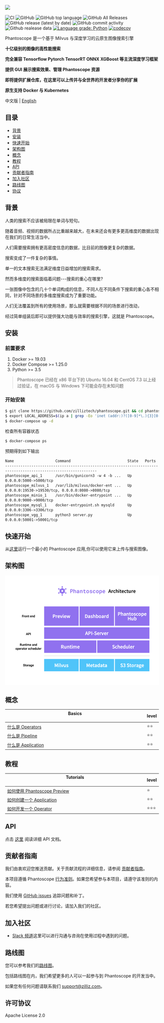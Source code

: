 ![](https://github.com/zilliztech/phantoscope/blob/master/.github/logo.png)

![CI](https://github.com/zilliztech/phantoscope/workflows/CI/badge.svg?branch=master)
![GitHub](https://img.shields.io/github/license/zilliztech/phantoscope)
![GitHub top language](https://img.shields.io/github/languages/top/zilliztech/phantoscope)
![GitHub All Releases](https://img.shields.io/github/downloads/zilliztech/phantoscope/total)
![GitHub release (latest by date)](https://img.shields.io/github/v/release/zilliztech/phantoscope)
![GitHub commit activity](https://img.shields.io/github/commit-activity/w/zilliztech/phantoscope)
![Github realease data](https://img.shields.io/github/release-date/zilliztech/phantoscope)
[![Language grade: Python](https://img.shields.io/lgtm/grade/python/g/zilliztech/phantoscope.svg?logo=lgtm&logoWidth=18)](https://lgtm.com/projects/g/zilliztech/phantoscope/context:python)
[![codecov](https://codecov.io/gh/zilliztech/phantoscope/branch/master/graph/badge.svg)](https://codecov.io/gh/zilliztech/phantoscope)

Phantoscope 是一个基于 Milvus 与深度学习的云原生图像搜索引擎

**十亿级别的图像的高性能搜索**

**完全兼容 Tensorflow Pytorch TensorRT ONNX XGBoost 等主流深度学习框架**

**提供 GUI 展示搜索效果、管理 Phantoscope 资源**

**即将提供扩展仓库，在这里可以上传并与全世界的开发者分享你的扩展**

**原生支持 Docker 与 Kubernetes**

中文版 | [English](README.md)

## 目录

- [背景](#背景)
- [安装](#安装)
- [快速开始](#快速开始)
- [架构图](#架构图)
- [概念](#概念)
- [教程](#教程)
- [API](#API)
- [贡献者指南](#贡献者指南)
- [加入社区](#加入社区)
- [路线图](#路线图)
- [协议](#协议)

## 背景

人类的搜索不应该被局限在单词与短句。

随着音频、视频的数据所占比重越来越大，在未来还会有更多更高维度的数据出现在我们的日常生活当中。

人们需要搜索拥有更高密度信息的数据，比目前的图像更复杂的数据。

搜索变成了一件复杂的事情。

单一的文本搜索无法满足维度日益增加的搜索需求。

然而多维度的搜索面临着问题---搜索的重心在哪里?

一张图像中包含的几十个单词构成的信息，不同人在不同条件下搜索的重心各不相同，针对不同场景的多维度搜索成为了重要功能。

人们无法覆盖到所有的使用场景，那么就需要根据不同的场景进行改动，

经过简单组装后即可以提供强大功能与效率的搜索引擎，这就是 Phantoscope。

## 安装
### 前置要求
1. Docker >= 19.03
2. Docker Compose >= 1.25.0
3. Python >= 3.5
>Phantoscope 已经在 x86 平台下的 Ubuntu 16.04 和 CentOS 7.3 以上经过验证，在 macOS 与 Windows 下可能会存在未知问题

### 开始安装
```bash
$ git clone https://github.com/zilliztech/phantoscope.git && cd phantoscope
$ export LOCAL_ADDRESS=$(ip a | grep -Eo 'inet (addr:)?([0-9]*\.){3}[0-9]*' | grep -Eo '([0-9]*\.){3}[0-9]*' | grep -v '127.0.0.1'| head -n 1)
$ docker-compose up -d
```
检查所有容器状态
``` bash
$ docker-compose ps
``` 

预期得到如下输出
```
Name                   Command                          State   Ports
----------------------------------------------------------------------------------------------------------------
phantoscope_api_1      /usr/bin/gunicorn3 -w 4 -b ...   Up      0.0.0.0:5000->5000/tcp
phantoscope_milvus_1   /var/lib/milvus/docker-ent ...   Up      0.0.0.0:19530->19530/tcp, 0.0.0.0:8080->8080/tcp
phantoscope_minio_1    /usr/bin/docker-entrypoint ...   Up      0.0.0.0:9000->9000/tcp
phantoscope_mysql_1    docker-entrypoint.sh mysqld      Up      0.0.0.0:3306->3306/tcp
phantoscope_vgg_1      python3 server.py                Up      0.0.0.0:50001->50001/tcp
```

## 快速开始
从[这里](./docs/site/zh-CN/quickstart)运行一个最小的 Phantoscope 应用,你可以使用它来上传与搜索图像。

## 架构图
![](./.github/ps-architecture.png)

## 概念
| Basics                                                                                             <img width=700/> | level  |
| ------------------------------------------------------------                                                            | ------ |
| [什么是 Operators](./docs/site/zh-CN/tutorials/operator.md)                                                             | ⭐⭐   |
| [什么是 Pipeline](./docs/site/zh-CN/tutorials/pipeline.md)                                                              | ⭐⭐   |
| [什么是 Application](./docs/site/zh-CN/tutorials/application.md)                                                        | ⭐⭐   |

## 教程
| Tutorials                                                                                              <img width=700/> | level  |
| ------------------------------------------------------------                                                            | ------ |
| [如何使用 Phantoscope Preview](./docs/site/zh-CN/tutorials/preview.md)                                                    | ⭐     |   
| [如何创建一个 Application](./docs/site/zh-CN/examples/object.md)                                                          | ⭐⭐  |                                           
| [如何开发一个 Operator](./operators/HowToAddAnOperator.md)                                                                | ⭐⭐⭐ |

 
## API
点击 [这里](https://app.swaggerhub.com/apis-docs/phantoscope/Phantoscope/0.1.0) 阅读详细 API 文档。

## 贡献者指南
我们由衷欢迎您推送贡献。关于贡献流程的详细信息，请参阅 [贡献者指南](CONTRIBUTING.md)。

本项目遵循 Phantoscope [行为准则](CODE_OF_CONDUCT.md)。如果您希望参与本项目，请遵守该准则的内容。

我们使用 [GitHub issues](https://github.com/zilliztech/phantoscope/issues) 追踪问题和补丁。

若您希望提出问题或进行讨论，请加入我们的社区。


## 加入社区

- [Slack 频道](https://join.slack.com/t/zillizworkplace/shared_invite/zt-enpvlmud-6gnqhPqQryhQLfj3BQhbew)这里可以进行沟通与咨询在使用过程中遇到的问题。


## 路线图

您可以参考我们的[路线图](https://github.com/zilliztech/phantoscope/milestones)。

包括路线图在内，我们希望更多的人可以一起参与到 Phantoscope 的开发当中。

如果您有任何问题请联系我们 support@zilliz.com。 


## 许可协议
Apache License 2.0
